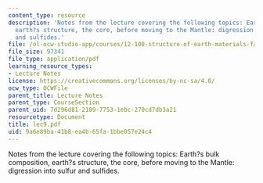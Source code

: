 ```yaml
---
content_type: resource
description: 'Notes from the lecture covering the following topics: Earth?s bulk composition,
  earth?s structure, the core, before moving to the Mantle: digression into sulfur
  and sulfides.'
file: /ol-ocw-studio-app/courses/12-108-structure-of-earth-materials-fall-2004/9a6e89ba41b8ea4b65fa1bbe057e24c4_lec9.pdf
file_size: 97341
file_type: application/pdf
learning_resource_types:
- Lecture Notes
license: https://creativecommons.org/licenses/by-nc-sa/4.0/
ocw_type: OCWFile
parent_title: Lecture Notes
parent_type: CourseSection
parent_uid: 7d296d81-2189-7753-1ebc-270cd7db3a21
resourcetype: Document
title: lec9.pdf
uid: 9a6e89ba-41b8-ea4b-65fa-1bbe057e24c4
---
```

Notes from the lecture covering the following topics: Earth?s bulk composition, earth?s structure, the core, before moving to the Mantle: digression into sulfur and sulfides.